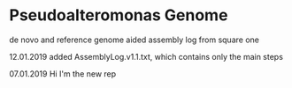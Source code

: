 # Pseudoalteromonas Genome
de novo and reference genome aided assembly log from square one

12.01.2019
added AssemblyLog.v1.1.txt, which contains only the main steps

07.01.2019
Hi I'm the new rep
